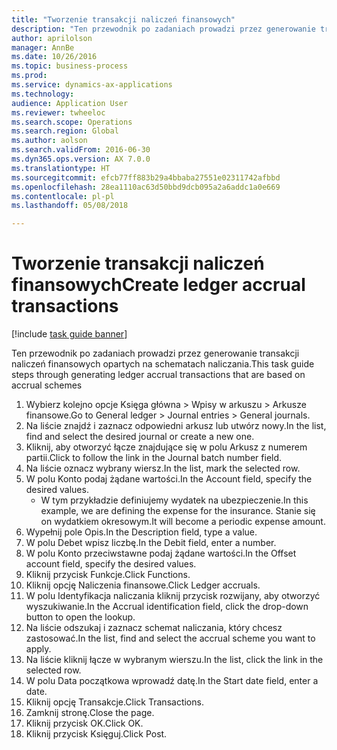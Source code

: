 ```yaml
--- 
title: "Tworzenie transakcji naliczeń finansowych"
description: "Ten przewodnik po zadaniach prowadzi przez generowanie transakcji naliczeń finansowych opartych na schematach naliczania."
author: aprilolson
manager: AnnBe
ms.date: 10/26/2016
ms.topic: business-process
ms.prod: 
ms.service: dynamics-ax-applications
ms.technology: 
audience: Application User
ms.reviewer: twheeloc
ms.search.scope: Operations
ms.search.region: Global
ms.author: aolson
ms.search.validFrom: 2016-06-30
ms.dyn365.ops.version: AX 7.0.0
ms.translationtype: HT
ms.sourcegitcommit: efcb77ff883b29a4bbaba27551e02311742afbbd
ms.openlocfilehash: 28ea1110ac63d50bbd9dcb095a2a6addc1a0e669
ms.contentlocale: pl-pl
ms.lasthandoff: 05/08/2018

---
```

# <a name="create-ledger-accrual-transactions"></a><span data-ttu-id="4bd6a-103">Tworzenie transakcji naliczeń finansowych</span><span class="sxs-lookup"><span data-stu-id="4bd6a-103">Create ledger accrual transactions</span></span>

[!include [task guide banner](../../includes/task-guide-banner.md)]

<span data-ttu-id="4bd6a-104">Ten przewodnik po zadaniach prowadzi przez generowanie transakcji naliczeń finansowych opartych na schematach naliczania.</span><span class="sxs-lookup"><span data-stu-id="4bd6a-104">This task guide steps through generating ledger accrual transactions that are based on accrual schemes</span></span>

1. <span data-ttu-id="4bd6a-105">Wybierz kolejno opcje Księga główna > Wpisy w arkuszu > Arkusze finansowe.</span><span class="sxs-lookup"><span data-stu-id="4bd6a-105">Go to General ledger > Journal entries > General journals.</span></span>
2. <span data-ttu-id="4bd6a-106">Na liście znajdź i zaznacz odpowiedni arkusz lub utwórz nowy.</span><span class="sxs-lookup"><span data-stu-id="4bd6a-106">In the list, find and select the desired journal or create a new one.</span></span>
3. <span data-ttu-id="4bd6a-107">Kliknij, aby otworzyć łącze znajdujące się w polu Arkusz z numerem partii.</span><span class="sxs-lookup"><span data-stu-id="4bd6a-107">Click to follow the link in the Journal batch number field.</span></span>
4. <span data-ttu-id="4bd6a-108">Na liście oznacz wybrany wiersz.</span><span class="sxs-lookup"><span data-stu-id="4bd6a-108">In the list, mark the selected row.</span></span>
5. <span data-ttu-id="4bd6a-109">W polu Konto podaj żądane wartości.</span><span class="sxs-lookup"><span data-stu-id="4bd6a-109">In the Account field, specify the desired values.</span></span>
    * <span data-ttu-id="4bd6a-110">W tym przykładzie definiujemy wydatek na ubezpieczenie.</span><span class="sxs-lookup"><span data-stu-id="4bd6a-110">In this example, we are defining the expense for the insurance.</span></span> <span data-ttu-id="4bd6a-111">Stanie się on wydatkiem okresowym.</span><span class="sxs-lookup"><span data-stu-id="4bd6a-111">It will become a periodic expense amount.</span></span>  
6. <span data-ttu-id="4bd6a-112">Wypełnij pole Opis.</span><span class="sxs-lookup"><span data-stu-id="4bd6a-112">In the Description field, type a value.</span></span>
7. <span data-ttu-id="4bd6a-113">W polu Debet wpisz liczbę.</span><span class="sxs-lookup"><span data-stu-id="4bd6a-113">In the Debit field, enter a number.</span></span>
8. <span data-ttu-id="4bd6a-114">W polu Konto przeciwstawne podaj żądane wartości.</span><span class="sxs-lookup"><span data-stu-id="4bd6a-114">In the Offset account field, specify the desired values.</span></span>
9. <span data-ttu-id="4bd6a-115">Kliknij przycisk Funkcje.</span><span class="sxs-lookup"><span data-stu-id="4bd6a-115">Click Functions.</span></span>
10. <span data-ttu-id="4bd6a-116">Kliknij opcję Naliczenia finansowe.</span><span class="sxs-lookup"><span data-stu-id="4bd6a-116">Click Ledger accruals.</span></span>
11. <span data-ttu-id="4bd6a-117">W polu Identyfikacja naliczania kliknij przycisk rozwijany, aby otworzyć wyszukiwanie.</span><span class="sxs-lookup"><span data-stu-id="4bd6a-117">In the Accrual identification field, click the drop-down button to open the lookup.</span></span>
12. <span data-ttu-id="4bd6a-118">Na liście odszukaj i zaznacz schemat naliczania, który chcesz zastosować.</span><span class="sxs-lookup"><span data-stu-id="4bd6a-118">In the list, find and select the accrual scheme you want to apply.</span></span>
13. <span data-ttu-id="4bd6a-119">Na liście kliknij łącze w wybranym wierszu.</span><span class="sxs-lookup"><span data-stu-id="4bd6a-119">In the list, click the link in the selected row.</span></span>
14. <span data-ttu-id="4bd6a-120">W polu Data początkowa wprowadź datę.</span><span class="sxs-lookup"><span data-stu-id="4bd6a-120">In the Start date field, enter a date.</span></span>
15. <span data-ttu-id="4bd6a-121">Kliknij opcję Transakcje.</span><span class="sxs-lookup"><span data-stu-id="4bd6a-121">Click Transactions.</span></span>
16. <span data-ttu-id="4bd6a-122">Zamknij stronę.</span><span class="sxs-lookup"><span data-stu-id="4bd6a-122">Close the page.</span></span>
17. <span data-ttu-id="4bd6a-123">Kliknij przycisk OK.</span><span class="sxs-lookup"><span data-stu-id="4bd6a-123">Click OK.</span></span>
18. <span data-ttu-id="4bd6a-124">Kliknij przycisk Księguj.</span><span class="sxs-lookup"><span data-stu-id="4bd6a-124">Click Post.</span></span>


